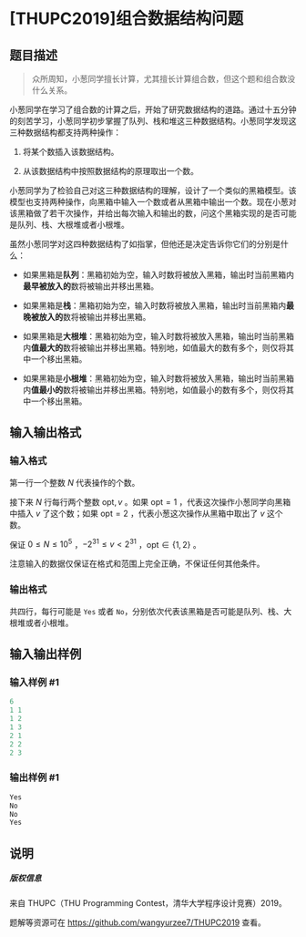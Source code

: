 # [THUPC2019]组合数据结构问题

## 题目描述

> 众所周知，小葱同学擅长计算，尤其擅长计算组合数，但这个题和组合数没什么关系。

小葱同学在学习了组合数的计算之后，开始了研究数据结构的道路。通过十五分钟的刻苦学习，小葱同学初步掌握了队列、栈和堆这三种数据结构。小葱同学发现这三种数据结构都支持两种操作：

1. 将某个数插入该数据结构。

2. 从该数据结构中按照数据结构的原理取出一个数。

小葱同学为了检验自己对这三种数据结构的理解，设计了一个类似的黑箱模型。该模型也支持两种操作，向黑箱中输入一个数或者从黑箱中输出一个数。现在小葱对该黑箱做了若干次操作，并给出每次输入和输出的数，问这个黑箱实现的是否可能是队列、栈、大根堆或者小根堆。

虽然小葱同学对这四种数据结构了如指掌，但他还是决定告诉你它们的分别是什么：

- 如果黑箱是**队列**：黑箱初始为空，输入时数将被放入黑箱，输出时当前黑箱内**最早被放入的**数将被输出并移出黑箱。

- 如果黑箱是**栈**：黑箱初始为空，输入时数将被放入黑箱，输出时当前黑箱内**最晚被放入的**数将被输出并移出黑箱。

- 如果黑箱是**大根堆**：黑箱初始为空，输入时数将被放入黑箱，输出时当前黑箱内**值最大的**数将被输出并移出黑箱。特别地，如值最大的数有多个，则仅将其中一个移出黑箱。

- 如果黑箱是**小根堆**：黑箱初始为空，输入时数将被放入黑箱，输出时当前黑箱内**值最小的**数将被输出并移出黑箱。特别地，如值最小的数有多个，则仅将其中一个移出黑箱。

## 输入输出格式

### 输入格式

第一行一个整数 $N$ 代表操作的个数。

接下来 $N$ 行每行两个整数 $\mathrm{opt},v$ 。如果 $\mathrm{opt}=1$ ，代表这次操作小葱同学向黑箱中插入 $v$ 了这个数；如果 $\mathrm{opt=2}$ ，代表小葱这次操作从黑箱中取出了 $v$ 这个数。

保证 $0\leq N\leq 10^5$ ，$-2^{31}\leq v<2^{31}$ ，$\mathrm{opt}\in\{1,2\}$ 。

注意输入的数据仅保证在格式和范围上完全正确，不保证任何其他条件。

### 输出格式

共四行，每行可能是 `Yes` 或者 `No`，分别依次代表该黑箱是否可能是队列、栈、大根堆或者小根堆。

## 输入输出样例

### 输入样例 #1

```cpp
6
1 1
1 2
1 3
2 1
2 2
2 3
```


### 输出样例 #1

```cpp
Yes
No
No
Yes
```


## 说明

##### 版权信息

来自 THUPC（THU Programming Contest，清华大学程序设计竞赛）2019。

题解等资源可在 https://github.com/wangyurzee7/THUPC2019 查看。

